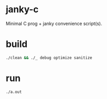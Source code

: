 # janky-c
Minimal C prog + janky convenience script(s).
# build
```sh
./clean && ./_ debug optimize sanitize
```
# run
```sh
./a.out
```
